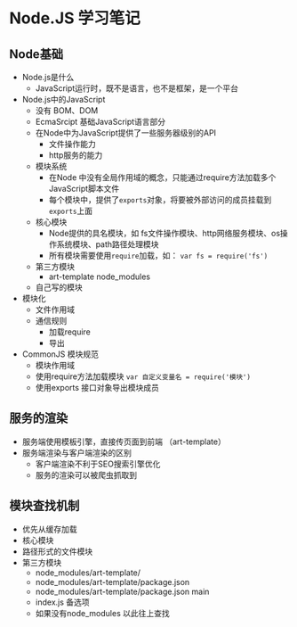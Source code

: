 # Node.JS 学习笔记

## Node基础
- Node.js是什么
  + JavaScript运行时，既不是语言，也不是框架，是一个平台
- Node.js中的JavaScript
  + 没有 BOM、DOM
  + EcmaSrcipt 基础JavaScript语言部分
  + 在Node中为JavaScript提供了一些服务器级别的API
    * 文件操作能力
    * http服务的能力
  + 模块系统
    * 在Node 中没有全局作用域的概念，只能通过require方法加载多个JavaScript脚本文件
    * 每个模块中，提供了`exports`对象，将要被外部访问的成员挂载到`exports`上面
  + 核心模块
    * Node提供的具名模块，如 fs文件操作模块、http网络服务模块、os操作系统模块、path路径处理模块
    * 所有模块需要使用`require`加载，如： `var fs = require('fs')`
  + 第三方模块
    * art-template node_modules
  + 自己写的模块
- 模块化 
  + 文件作用域
  + 通信规则
    * 加载require
    * 导出
- CommonJS 模块规范
  + 模块作用域
  + 使用require方法加载模块 ` var 自定义变量名 = require('模块') `
  + 使用exports 接口对象导出模块成员
    
## 服务的渲染
  - 服务端使用模板引擎，直接传页面到前端 （art-template）
  - 服务端渲染与客户端渲染的区别
    + 客户端渲染不利于SEO搜索引擎优化
    + 服务的渲染可以被爬虫抓取到

## 模块查找机制

+ 优先从缓存加载
+ 核心模块
+ 路径形式的文件模块
+ 第三方模块
  + node_modules/art-template/
  + node_modules/art-template/package.json
  + node_modules/art-template/package.json main
  + index.js 备选项
  + 如果没有node_modules 以此往上查找